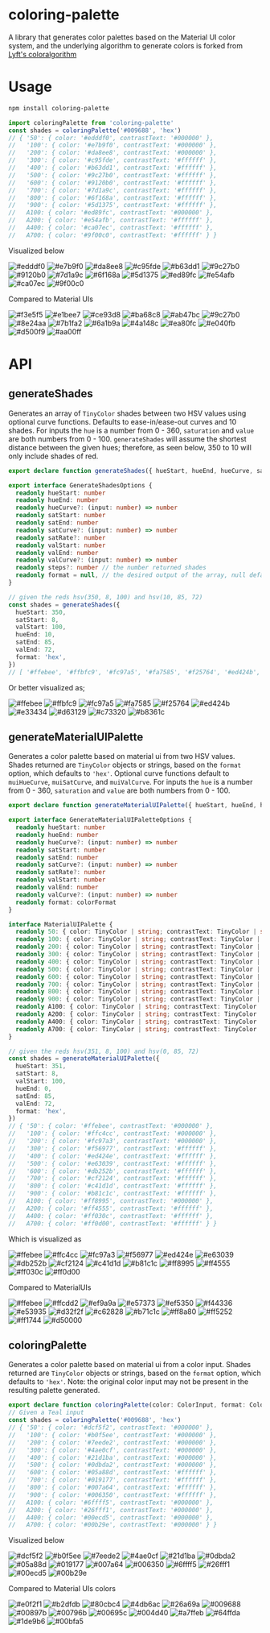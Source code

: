 # coloring-palette
A library that generates color palettes based on the Material UI color system, and the underlying algorithm to generate colors is forked from [Lyft's coloralgorithm](https://github.com/lyft/coloralgorithm)

# Usage
```sh
npm install coloring-palette
```
```ts
import coloringPalette from 'coloring-palette'
const shades = coloringPalette('#009688', 'hex')
// { '50': { color: '#edddf0', contrastText: '#000000' },
//   '100': { color: '#e7b9f0', contrastText: '#000000' },
//   '200': { color: '#da8ee8', contrastText: '#000000' },
//   '300': { color: '#c95fde', contrastText: '#ffffff' },
//   '400': { color: '#b63dd1', contrastText: '#ffffff' },
//   '500': { color: '#9c27b0', contrastText: '#ffffff' },
//   '600': { color: '#9120b0', contrastText: '#ffffff' },
//   '700': { color: '#7d1a9c', contrastText: '#ffffff' },
//   '800': { color: '#6f168a', contrastText: '#ffffff' },
//   '900': { color: '#5d1375', contrastText: '#ffffff' },
//   A100: { color: '#ed89fc', contrastText: '#000000' },
//   A200: { color: '#e54afb', contrastText: '#ffffff' },
//   A400: { color: '#ca07ec', contrastText: '#ffffff' },
//   A700: { color: '#9f00c0', contrastText: '#ffffff' } }
```
Visualized below

![#edddf0](https://placehold.it/25/edddf0/000000?text=+)
![#e7b9f0](https://placehold.it/25/e7b9f0/000000?text=+)
![#da8ee8](https://placehold.it/25/da8ee8/000000?text=+)
![#c95fde](https://placehold.it/25/c95fde/000000?text=+)
![#b63dd1](https://placehold.it/25/b63dd1/000000?text=+)
![#9c27b0](https://placehold.it/25/9c27b0/000000?text=+)
![#9120b0](https://placehold.it/25/9120b0/000000?text=+)
![#7d1a9c](https://placehold.it/25/7d1a9c/000000?text=+)
![#6f168a](https://placehold.it/25/6f168a/000000?text=+)
![#5d1375](https://placehold.it/25/5d1375/000000?text=+)
![#ed89fc](https://placehold.it/25/ed89fc/000000?text=+)
![#e54afb](https://placehold.it/25/e54afb/000000?text=+)
![#ca07ec](https://placehold.it/25/ca07ec/000000?text=+)
![#9f00c0](https://placehold.it/25/9f00c0/000000?text=+)

Compared to Material UIs

![#f3e5f5](https://placehold.it/25/f3e5f5/000000?text=+)
![#e1bee7](https://placehold.it/25/e1bee7/000000?text=+)
![#ce93d8](https://placehold.it/25/ce93d8/000000?text=+)
![#ba68c8](https://placehold.it/25/ba68c8/000000?text=+)
![#ab47bc](https://placehold.it/25/ab47bc/000000?text=+)
![#9c27b0](https://placehold.it/25/9c27b0/000000?text=+)
![#8e24aa](https://placehold.it/25/8e24aa/000000?text=+)
![#7b1fa2](https://placehold.it/25/7b1fa2/000000?text=+)
![#6a1b9a](https://placehold.it/25/6a1b9a/000000?text=+)
![#4a148c](https://placehold.it/25/4a148c/000000?text=+)
![#ea80fc](https://placehold.it/25/ea80fc/000000?text=+)
![#e040fb](https://placehold.it/25/e040fb/000000?text=+)
![#d500f9](https://placehold.it/25/d500f9/000000?text=+)
![#aa00ff](https://placehold.it/25/aa00ff/000000?text=+)

# API

## generateShades

Generates an array of `TinyColor` shades between two HSV values using optional curve functions. Defaults to ease-in/ease-out curves and 10 shades. For inputs the `hue` is a number from 0 - 360, `saturation` and `value` are both numbers from 0 - 100. `generateShades` will assume the shortest distance between the given hues; therefore, as seen below, 350 to 10 will only include shades of red.

```ts
export declare function generateShades({ hueStart, hueEnd, hueCurve, satStart, satEnd, satCurve, satRate, valStart, valEnd, valCurve, steps, format }: GenerateShadesOptions): Color[];

export interface GenerateShadesOptions {
  readonly hueStart: number
  readonly hueEnd: number
  readonly hueCurve?: (input: number) => number
  readonly satStart: number
  readonly satEnd: number
  readonly satCurve?: (input: number) => number
  readonly satRate?: number
  readonly valStart: number
  readonly valEnd: number
  readonly valCurve?: (input: number) => number
  readonly steps?: number // the number returned shades
  readonly format = null, // the desired output of the array, null defaults to Tinycolor instances
}

// given the reds hsv(350, 8, 100) and hsv(10, 85, 72)
const shades = generateShades({
  hueStart: 350,
  satStart: 8,
  valStart: 100,
  hueEnd: 10,
  satEnd: 85,
  valEnd: 72,
  format: 'hex',
})
// [ '#ffebee', '#ffbfc9', '#fc97a5', '#fa7585', '#f25764', '#ed424b', '#e33434', '#d63129', '#c73320', '#b8361c' ]
```
Or better visualized as;

![#ffebee](https://placehold.it/25/ffebee/000000?text=+)
![#ffbfc9](https://placehold.it/25/ffbfc9/000000?text=+)
![#fc97a5](https://placehold.it/25/fc97a5/000000?text=+)
![#fa7585](https://placehold.it/25/fa7585/000000?text=+)
![#f25764](https://placehold.it/25/f25764/000000?text=+)
![#ed424b](https://placehold.it/25/ed424b/000000?text=+)
![#e33434](https://placehold.it/25/e33434/000000?text=+)
![#d63129](https://placehold.it/25/d63129/000000?text=+)
![#c73320](https://placehold.it/25/c73320/000000?text=+)
![#b8361c](https://placehold.it/25/b8361c/000000?text=+)

## generateMaterialUIPalette

Generates a color palette based on material ui from two HSV values. Shades returned are `TinyColor` objects or strings, based on the `format` option, which defaults to `'hex'`. Optional curve functions default to `muiHueCurve`, `muiSatCurve`, and `muiValCurve`. For inputs the `hue` is a number from 0 - 360, `saturation` and `value` are both numbers from 0 - 100.


```ts
export declare function generateMaterialUIPalette({ hueStart, hueEnd, hueCurve, satStart, satEnd, satCurve, satRate, valStart, valEnd, valCurve, format }: GenerateShadesOptions): MaterialUIPalette[];

export interface GenerateMaterialUIPaletteOptions {
  readonly hueStart: number
  readonly hueEnd: number
  readonly hueCurve?: (input: number) => number
  readonly satStart: number
  readonly satEnd: number
  readonly satCurve?: (input: number) => number
  readonly satRate?: number
  readonly valStart: number
  readonly valEnd: number
  readonly valCurve?: (input: number) => number
  readonly format: colorFormat
}

interface MaterialUIPalette {
  readonly 50: { color: TinyColor | string; contrastText: TinyColor | string }
  readonly 100: { color: TinyColor | string; contrastText: TinyColor | string }
  readonly 200: { color: TinyColor | string; contrastText: TinyColor | string }
  readonly 300: { color: TinyColor | string; contrastText: TinyColor | string }
  readonly 400: { color: TinyColor | string; contrastText: TinyColor | string }
  readonly 500: { color: TinyColor | string; contrastText: TinyColor | string }
  readonly 600: { color: TinyColor | string; contrastText: TinyColor | string }
  readonly 700: { color: TinyColor | string; contrastText: TinyColor | string }
  readonly 800: { color: TinyColor | string; contrastText: TinyColor | string }
  readonly 900: { color: TinyColor | string; contrastText: TinyColor | string }
  readonly A100: { color: TinyColor | string; contrastText: TinyColor | string }
  readonly A200: { color: TinyColor | string; contrastText: TinyColor | string }
  readonly A400: { color: TinyColor | string; contrastText: TinyColor | string }
  readonly A700: { color: TinyColor | string; contrastText: TinyColor | string }
}

// given the reds hsv(351, 8, 100) and hsv(0, 85, 72)
const shades = generateMaterialUIPalette({
  hueStart: 351,
  satStart: 8,
  valStart: 100,
  hueEnd: 0,
  satEnd: 85,
  valEnd: 72,
  format: 'hex',
})
// { '50': { color: '#ffebee', contrastText: '#000000' },
//   '100': { color: '#ffc4cc', contrastText: '#000000' },
//   '200': { color: '#fc97a3', contrastText: '#000000' },
//   '300': { color: '#f56977', contrastText: '#ffffff' },
//   '400': { color: '#ed424e', contrastText: '#ffffff' },
//   '500': { color: '#e63039', contrastText: '#ffffff' },
//   '600': { color: '#db252b', contrastText: '#ffffff' },
//   '700': { color: '#cf2124', contrastText: '#ffffff' },
//   '800': { color: '#c41d1d', contrastText: '#ffffff' },
//   '900': { color: '#b81c1c', contrastText: '#ffffff' },
//   A100: { color: '#ff8995', contrastText: '#000000' },
//   A200: { color: '#ff4555', contrastText: '#ffffff' },
//   A400: { color: '#ff030c', contrastText: '#ffffff' },
//   A700: { color: '#ff0d00', contrastText: '#ffffff' } }
```
Which is visualized as

![#ffebee](https://placehold.it/25/ffebee/000000?text=+)
![#ffc4cc](https://placehold.it/25/ffc4cc/000000?text=+)
![#fc97a3](https://placehold.it/25/fc97a3/000000?text=+)
![#f56977](https://placehold.it/25/f56977/000000?text=+)
![#ed424e](https://placehold.it/25/ed424e/000000?text=+)
![#e63039](https://placehold.it/25/e63039/000000?text=+)
![#db252b](https://placehold.it/25/db252b/000000?text=+)
![#cf2124](https://placehold.it/25/cf2124/000000?text=+)
![#c41d1d](https://placehold.it/25/c41d1d/000000?text=+)
![#b81c1c](https://placehold.it/25/b81c1c/000000?text=+)
![#ff8995](https://placehold.it/25/ff8995/000000?text=+)
![#ff4555](https://placehold.it/25/ff4555/000000?text=+)
![#ff030c](https://placehold.it/25/ff030c/000000?text=+)
![#ff0d00](https://placehold.it/25/ff0d00/000000?text=+)

Compared to MaterialUIs

![#ffebee](https://placehold.it/25/ffebee/000000?text=+)
![#ffcdd2](https://placehold.it/25/ffcdd2/000000?text=+)
![#ef9a9a](https://placehold.it/25/ef9a9a/000000?text=+)
![#e57373](https://placehold.it/25/e57373/000000?text=+)
![#ef5350](https://placehold.it/25/ef5350/000000?text=+)
![#f44336](https://placehold.it/25/f44336/000000?text=+)
![#e53935](https://placehold.it/25/e53935/000000?text=+)
![#d32f2f](https://placehold.it/25/d32f2f/000000?text=+)
![#c62828](https://placehold.it/25/c62828/000000?text=+)
![#b71c1c](https://placehold.it/25/b71c1c/000000?text=+)
![#ff8a80](https://placehold.it/25/ff8a80/000000?text=+)
![#ff5252](https://placehold.it/25/ff5252/000000?text=+)
![#ff1744](https://placehold.it/25/ff1744/000000?text=+)
![#d50000](https://placehold.it/25/d50000/000000?text=+)

## coloringPalette
Generates a color palette based on material ui from a color input. Shades returned are `TinyColor` objects or strings, based on the `format` option, which defaults to `'hex'`. Note: the original color input may not be present in the resulting palette generated.

```ts
export declare function coloringPalette(color: ColorInput, format: ColorFormat = 'hex'): TinyColor[];
// Given a Teal input
const shades = coloringPalette('#009688', 'hex')
// { '50': { color: '#dcf5f2', contrastText: '#000000' },
//   '100': { color: '#b0f5ee', contrastText: '#000000' },
//   '200': { color: '#7eede2', contrastText: '#000000' },
//   '300': { color: '#4ae0cf', contrastText: '#000000' },
//   '400': { color: '#21d1ba', contrastText: '#000000' },
//   '500': { color: '#0dbda2', contrastText: '#000000' },
//   '600': { color: '#05a88d', contrastText: '#ffffff' },
//   '700': { color: '#019177', contrastText: '#ffffff' },
//   '800': { color: '#007a64', contrastText: '#ffffff' },
//   '900': { color: '#006350', contrastText: '#ffffff' },
//   A100: { color: '#6ffff5', contrastText: '#000000' },
//   A200: { color: '#26fff1', contrastText: '#000000' },
//   A400: { color: '#00ecd5', contrastText: '#000000' },
//   A700: { color: '#00b29e', contrastText: '#000000' } }
```
Visualized below

![#dcf5f2](https://placehold.it/25/dcf5f2/000000?text=+)
![#b0f5ee](https://placehold.it/25/b0f5ee/000000?text=+)
![#7eede2](https://placehold.it/25/7eede2/000000?text=+)
![#4ae0cf](https://placehold.it/25/4ae0cf/000000?text=+)
![#21d1ba](https://placehold.it/25/21d1ba/000000?text=+)
![#0dbda2](https://placehold.it/25/0dbda2/000000?text=+)
![#05a88d](https://placehold.it/25/05a88d/000000?text=+)
![#019177](https://placehold.it/25/019177/000000?text=+)
![#007a64](https://placehold.it/25/007a64/000000?text=+)
![#006350](https://placehold.it/25/006350/000000?text=+)
![#6ffff5](https://placehold.it/25/6ffff5/000000?text=+)
![#26fff1](https://placehold.it/25/26fff1/000000?text=+)
![#00ecd5](https://placehold.it/25/00ecd5/000000?text=+)
![#00b29e](https://placehold.it/25/00b29e/000000?text=+)


Compared to Material UIs colors

![#e0f2f1](https://placehold.it/25/e0f2f1/000000?text=+)
![#b2dfdb](https://placehold.it/25/b2dfdb/000000?text=+)
![#80cbc4](https://placehold.it/25/80cbc4/000000?text=+)
![#4db6ac](https://placehold.it/25/4db6ac/000000?text=+)
![#26a69a](https://placehold.it/25/26a69a/000000?text=+)
![#009688](https://placehold.it/25/009688/000000?text=+)
![#00897b](https://placehold.it/25/00897b/000000?text=+)
![#00796b](https://placehold.it/25/00796b/000000?text=+)
![#00695c](https://placehold.it/25/00695c/000000?text=+)
![#004d40](https://placehold.it/25/004d40/000000?text=+)
![#a7ffeb](https://placehold.it/25/a7ffeb/000000?text=+)
![#64ffda](https://placehold.it/25/64ffda/000000?text=+)
![#1de9b6](https://placehold.it/25/1de9b6/000000?text=+)
![#00bfa5](https://placehold.it/25/00bfa5/000000?text=+)
